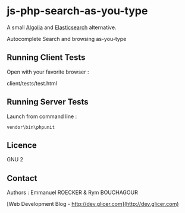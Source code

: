 # js-php-search-as-you-type

A small [Algolia](https://www.algolia.com/) and [Elasticsearch](https://www.elastic.co/products/elasticsearch) alternative.

Autocomplete
Search and browsing as-you-type


## Running Client Tests

Open with your favorite browser :

client/tests/test.html

## Running Server Tests

Launch from command line :

```console
vendor\bin\phpunit
```

## Licence

GNU 2

## Contact

Authors : Emmanuel ROECKER & Rym BOUCHAGOUR

[Web Development Blog - http://dev.glicer.com](http://dev.glicer.com)